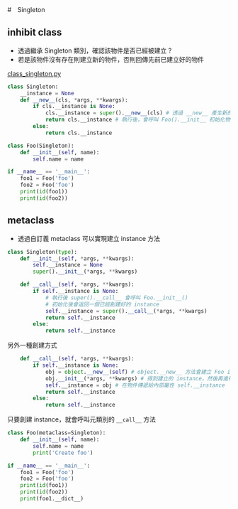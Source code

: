 #　Singleton



## inhibit class

* 透過繼承 Singleton 類別，確認該物件是否已經被建立 ? 
* 若是該物件沒有存在則建立新的物件，否則回傳先前已建立好的物件

[class_singleton.py](https://github.com/miniedwins/learning/blob/main/coding/python/example/class_singleton.py)

~~~python
class Singleton:
    __instance = None
    def __new__(cls, *args, **kwargs):
        if cls.__instance is None:
            cls.__instance = super().__new__(cls) # 透過 __new__ 產生新的物件
            return cls.__instance # 執行後，會呼叫 Foo().__init__ 初始化物件內容
        else:
            return cls.__instance

class Foo(Singleton):
    def __init__(self, name): 
        self.name = name

if __name__ == '__main__':
    foo1 = Foo('foo')
    foo2 = Foo('foo')
    print(id(foo1))
    print(id(foo2))
~~~



## metaclass

* 透過自訂義 metaclass 可以實現建立 instance 方法

~~~python
class Singleton(type):
    def __init__(self, *args, **kwargs):
        self.__instance = None
        super().__init__(*args, **kwargs)

    def __call__(self, *args, **kwargs):
        if self.__instance is None:
            # 執行後 super().__call__ 會呼叫 Foo.__init__()
            # 初始化後會返回一個已經創建好的 instance
            self.__instance = super().__call__(*args, **kwargs)
            return self.__instance
        else:
            return self.__instance
~~~

另外一種創建方式

~~~python
    def __call__(self, *args, **kwargs):
        if self.__instance is None:
			obj = object.__new__(self) # object.__new__ 方法會建立 Foo instance
            obj.__init__(*args, **kwargs) # 得到建立的 instance，然後再進行物件初始化
            self.__instance = obj # 在物件傳遞給內部屬性 self.__instance
            return self.__instance
        else:
            return self.__instance
~~~

只要創建 instance，就會呼叫元類別的 `__call__` 方法

~~~python
class Foo(metaclass=Singleton):
    def __init__(self, name):
        self.name = name
        print('Create foo')

if __name__ == '__main__':
    foo1 = Foo('foo')
    foo2 = Foo('foo')
    print(id(foo1))
    print(id(foo2))
    print(foo1.__dict__)
~~~







